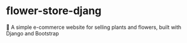 # flower-store-djang
🌿 A simple e-commerce website for selling plants and flowers, built with Django and Bootstrap
